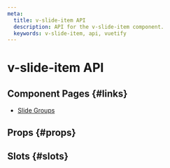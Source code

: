 ```yaml
---
meta:
  title: v-slide-item API
  description: API for the v-slide-item component.
  keywords: v-slide-item, api, vuetify
---
```


# v-slide-item API

<entry-ad />

## Component Pages {#links}

- [Slide Groups](components/slide-groups)

## Props {#props}

<api-section name="v-slide-item" section="props" />

## Slots {#slots}

<api-section name="v-slide-item" section="slots" />

<backmatter />
